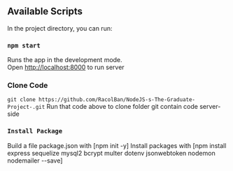 

## Available Scripts

In the project directory, you can run:

### `npm start`

Runs the app in the development mode.\
Open [http://localhost:8000](http://localhost:8000) to run server



### Clone Code
`git clone https://github.com/RacolBan/NodeJS-s-The-Graduate-Project-.git`
Run that code above to clone folder git contain code server-side

### `Install Package`

Build a file package.json with  [npm init -y]
Install packages with [npm install express sequelize mysql2 bcrypt multer dotenv jsonwebtoken nodemon nodemailer --save]
